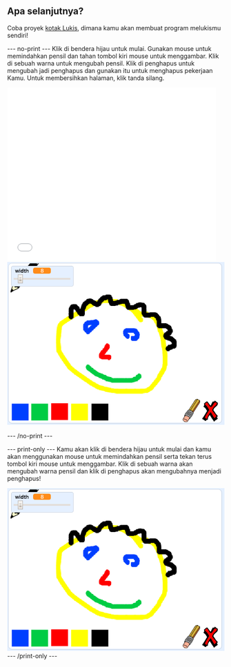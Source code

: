 ## Apa selanjutnya?

Coba proyek [kotak Lukis](https://projects.raspberrypi.org/en/projects/paint-box?utm_source=pathway&utm_medium=whatnext&utm_campaign=projects), dimana kamu akan membuat program melukismu sendiri!

\--- no-print \--- Klik di bendera hijau untuk mulai. Gunakan mouse untuk memindahkan pensil dan tahan tombol kiri mouse untuk menggambar. Klik di sebuah warna untuk mengubah pensil. Klik di penghapus untuk mengubah jadi penghapus dan gunakan itu untuk menghapus pekerjaan Kamu. Untuk membersihkan halaman, klik tanda silang.

<div class="scratch-preview">
  <iframe allowtransparency="true" width="485" height="402" src="//scratch.mit.edu/projects/embed/267243161/?autostart=false" frameborder="0" scrolling="no"></iframe>
  <img src="images/paint-box-showcase.png">
</div>

\--- /no-print \---

\--- print-only \--- Kamu akan klik di bendera hijau untuk mulai dan kamu akan menggunakan mouse untuk memindahkan pensil serta tekan terus tombol kiri mouse untuk menggambar. Klik di sebuah warna akan mengubah warna pensil dan klik di penghapus akan mengubahnya menjadi penghapus!

![pameran](images/paint-box-showcase.png) \--- /print-only \---